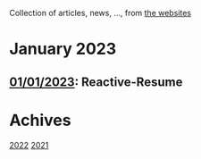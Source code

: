 Collection of articles, news, ..., from [the websites](sources.md)

# January 2023
## [01/01/2023](2023/0101.md): Reactive-Resume

# Achives
[2022](Achive_2022.md)
[2021](Achive_2021.md)
